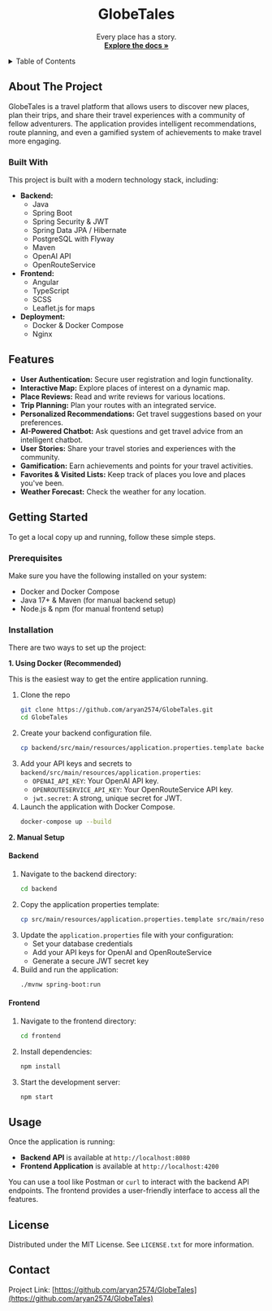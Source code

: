 <!-- Improved README.md for GlobeTales -->
<div align="center">
  <h1 align="center">GlobeTales</h1>
  <p align="center">
    Every place has a story.
    <br />
    <a href="https://github.com/aryan2574/GlobeTales"><strong>Explore the docs »</strong></a>
    <br />
  </p>
</div>

<!-- TABLE OF CONTENTS -->
<details>
  <summary>Table of Contents</summary>
  <ol>
    <li>
      <a href="#about-the-project">About The Project</a>
      <ul>
        <li><a href="#built-with">Built With</a></li>
      </ul>
    </li>
    <li><a href="#features">Features</a></li>
    <li>
      <a href="#getting-started">Getting Started</a>
      <ul>
        <li><a href="#prerequisites">Prerequisites</a></li>
        <li><a href="#installation">Installation</a></li>
      </ul>
    </li>
    <li><a href="#usage">Usage</a></li>
    <li><a href="#contributing">Contributing</a></li>
    <li><a href="#license">License</a></li>
    <li><a href="#contact">Contact</a></li>
  </ol>
</details>

<!-- ABOUT THE PROJECT -->

## About The Project

GlobeTales is a travel platform that allows users to discover new places, plan their trips, and share their travel experiences with a community of fellow adventurers. The application provides intelligent recommendations, route planning, and even a gamified system of achievements to make travel more engaging.

### Built With

This project is built with a modern technology stack, including:

- **Backend:**
  - Java
  - Spring Boot
  - Spring Security & JWT
  - Spring Data JPA / Hibernate
  - PostgreSQL with Flyway
  - Maven
  - OpenAI API
  - OpenRouteService
- **Frontend:**
  - Angular
  - TypeScript
  - SCSS
  - Leaflet.js for maps
- **Deployment:**
  - Docker & Docker Compose
  - Nginx

<!-- FEATURES -->

## Features

- **User Authentication:** Secure user registration and login functionality.
- **Interactive Map:** Explore places of interest on a dynamic map.
- **Place Reviews:** Read and write reviews for various locations.
- **Trip Planning:** Plan your routes with an integrated service.
- **Personalized Recommendations:** Get travel suggestions based on your preferences.
- **AI-Powered Chatbot:** Ask questions and get travel advice from an intelligent chatbot.
- **User Stories:** Share your travel stories and experiences with the community.
- **Gamification:** Earn achievements and points for your travel activities.
- **Favorites & Visited Lists:** Keep track of places you love and places you've been.
- **Weather Forecast:** Check the weather for any location.

<!-- GETTING STARTED -->

## Getting Started

To get a local copy up and running, follow these simple steps.

### Prerequisites

Make sure you have the following installed on your system:

- Docker and Docker Compose
- Java 17+ & Maven (for manual backend setup)
- Node.js & npm (for manual frontend setup)

### Installation

There are two ways to set up the project:

**1. Using Docker (Recommended)**

This is the easiest way to get the entire application running.

1.  Clone the repo
    ```sh
    git clone https://github.com/aryan2574/GlobeTales.git
    cd GlobeTales
    ```
2.  Create your backend configuration file.
    ```sh
    cp backend/src/main/resources/application.properties.template backend/src/main/resources/application.properties
    ```
3.  Add your API keys and secrets to `backend/src/main/resources/application.properties`:
    - `OPENAI_API_KEY`: Your OpenAI API key.
    - `OPENROUTESERVICE_API_KEY`: Your OpenRouteService API key.
    - `jwt.secret`: A strong, unique secret for JWT.
4.  Launch the application with Docker Compose.
    ```sh
    docker-compose up --build
    ```

**2. Manual Setup**

#### Backend

1.  Navigate to the backend directory:
    ```bash
    cd backend
    ```
2.  Copy the application properties template:
    ```bash
    cp src/main/resources/application.properties.template src/main/resources/application.properties
    ```
3.  Update the `application.properties` file with your configuration:
    - Set your database credentials
    - Add your API keys for OpenAI and OpenRouteService
    - Generate a secure JWT secret key
4.  Build and run the application:
    ```bash
    ./mvnw spring-boot:run
    ```

#### Frontend

1.  Navigate to the frontend directory:
    ```bash
    cd frontend
    ```
2.  Install dependencies:
    ```bash
    npm install
    ```
3.  Start the development server:
    ```bash
    npm start
    ```

## Usage

Once the application is running:

- **Backend API** is available at `http://localhost:8080`
- **Frontend Application** is available at `http://localhost:4200`

You can use a tool like Postman or `curl` to interact with the backend API endpoints. The frontend provides a user-friendly interface to access all the features.

<!-- LICENSE -->

## License

Distributed under the MIT License. See `LICENSE.txt` for more information.

<!-- CONTACT -->

## Contact

Project Link: [https://github.com/aryan2574/GlobeTales](https://github.com/aryan2574/GlobeTales)
